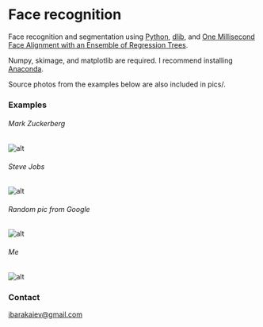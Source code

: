 # Face recognition
Face recognition and segmentation using [Python](https://www.python.org/), [dlib](http://dlib.net/), and [One Millisecond Face Alignment with an Ensemble of Regression Trees](http://www.cv-foundation.org/openaccess/content_cvpr_2014/papers/Kazemi_One_Millisecond_Face_2014_CVPR_paper.pdf).

Numpy, skimage, and matplotlib are required. I recommend installing [Anaconda](https://docs.continuum.io/anaconda/).

Source photos from the examples below are also included in pics/.

### Examples

###### Mark Zuckerberg
![alt](http://ibarakaiev.shpp.me/pics/mark_zuckerberg.jpg)

###### Steve Jobs
![alt](http://ibarakaiev.shpp.me/pics/steve_jobs.jpg)

###### Random pic from Google
![alt](http://ibarakaiev.shpp.me/pics/group.jpg)

###### Me
![alt](http://ibarakaiev.shpp.me/pics/me.jpg)

### Contact

ibarakaiev@gmail.com
